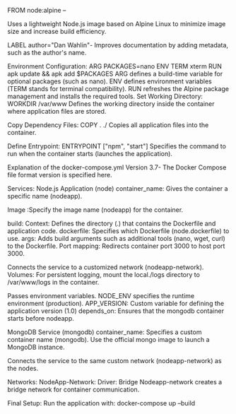 FROM node:alpine – 

Uses a lightweight Node.js image based on Alpine Linux to minimize image size and increase build efficiency.

LABEL author="Dan Wahlin"- 
Improves documentation by adding metadata, such as the author's name.

Environment Configuration:
       ARG PACKAGES=nano
      ENV TERM xterm
    RUN apk update && apk add $PACKAGES
ARG defines a build-time variable for optional packages (such as nano).
	ENV defines environment variables (TERM stands for terminal compatibility).
RUN refreshes the Alpine package management and installs the required tools.
Set Working Directory: 
WORKDIR /var/www
Defines the working directory inside the container where application files are stored.

Copy Dependency Files:
COPY . ./
Copies all application files into the container.

Define Entrypoint:
 ENTRYPOINT ["npm", "start"]
Specifies the command to run when the container starts (launches the application).

Explanation of the docker-compose.yml
Version 3.7- The Docker Compose file format version is specified here. 

Services: 
Node.js Application (node) container_name: Gives the container a specific name (nodeapp).

Image  :Specify the image name (nodeapp) for the container.

build:
Context: Defines the directory (.) that contains the Dockerfile and application code.
dockerfile: Specifies which Dockerfile (node.dockerfile) to use.
args: Adds build arguments such as additional tools (nano, wget, curl) to the Dockerfile.
Port mapping: Redirects container port 3000 to host port 3000.

Connects the service to a customized network (nodeapp-network).
Volumes: For persistent logging, mount the local./logs directory to /var/www/logs in the container.

Passes environment variables.
NODE_ENV specifies the runtime environment (production).
APP_VERSION: Custom variable for defining the application version (1.0)
depends_on:
Ensures that the mongodb container starts before nodeapp.



 MongoDB Service (mongodb) container_name: Specifies a custom container name (mongodb).
Use the official mongo image to launch a MongoDB instance.

Connects the service to the same custom  network (nodeapp-network) as the nodes.

 Networks: 
NodeApp-Network: Driver: Bridge
Nodeapp-network creates a   bridge network for container communication.


Final Setup:
Run the application with:
docker-compose up –build
